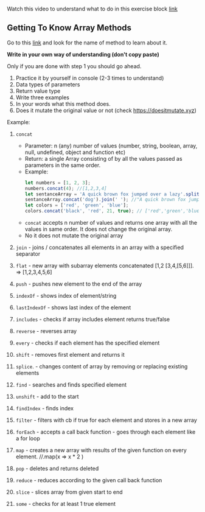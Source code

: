 Watch this video to understand what to do in this exercise block [link](https://www.youtube.com/watch?v=zGpplZj4zY0&feature=youtu.be)

## Getting To Know Array Methods

Go to this [link](https://developer.mozilla.org/en-US/docs/Web/JavaScript/Reference/Global_Objects/Array) and look for the name of method to learn about it.

**Write in your own way of understanding (don't copy paste)**

Only if you are done with step 1 you should go ahead.

1. Practice it by yourself in console (2-3 times to understand)
2. Data types of parameters
3. Return value type
4. Write three examples
5. In your words what this method does.
6. Does it mutate the original value or not (check https://doesitmutate.xyz)

Example:

1. `concat`

   - Parameter: n (any) number of values (number, string, boolean, array, null, undefined, object and function etc)
   - Return: a single Array consisting of by all the values passed as parameters in the same order.
   - Example:
     ```js
     let numbers = [1, 2, 3];
     numbers.concat(4); //[1,2,3,4]
     let sentanceArray = 'A quick brown fox jumped over a lazy'.split(' ');
     sentanceArray.concat('dog').join(' '); //"A quick brown fox jumped over a lazy dog"
     let colors = ['red', 'green', 'blue'];
     colors.concat('black', 'red', 21, true); // ['red','green','blue','black', 'red', 21, true]
     ```
   - `concat` accepts n number of values and returns one array with all the values in same order. It does not change the original array.
   - No it does not mutate the original array

2. `join` - joins / concatenates all elements in an array with a specified separator
3. `flat` - new array with subarray elements concatenated [1,2 [3,4,[5,6]]]. => [1,2,3,4,5,6]
4. `push` - pushes new element to the end of the array
5. `indexOf` - shows index of element/string
6. `lastIndexOf` - shows last index of the element
7. `includes` - checks if array includes element returns true/false
8. `reverse` - reverses array
9. `every` - checks if each element has the specified element
10. `shift` - removes first element and returns it
11. `splice`. - changes content of array by removing or replacing existing elements
12. `find` - searches and finds specified element
13. `unshift` - add to the start
14. `findIndex` - finds index
15. `filter` - filters with cb if true for each element and stores in a new array 
16. `forEach` - accepts a call back function - goes through each element like a for loop  
17. `map` - creates a new array with results of the given function on every element.  //.map(x => x * 2 )
18. `pop` - deletes and returns deleted
19. `reduce` - reduces according to the given call back function
20. `slice` - slices array from given start to end 
21. `some` - checks for at least 1 true element
